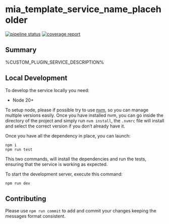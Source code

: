 # mia_template_service_name_placeholder

[![pipeline status][pipeline]][git-link]
[![coverage report][coverage]][git-link]

## Summary
%CUSTOM_PLUGIN_SERVICE_DESCRIPTION%

## Local Development

To develop the service locally you need:

- Node 20+

To setup node, please if possible try to use [nvm][nvm], so you can manage multiple versions easily. Once you have installed nvm, you can go inside the directory of the project and simply run `nvm install`, the `.nvmrc` file will install and select the correct version if you don’t already have it.

Once you have all the dependency in place, you can launch:

```shell
npm i
npm run test
```

This two commands, will install the dependencies and run the tests, ensuring that the service is working as expected.

To start the development server, execute this command:
```shell
npm run dev
```

## Contributing
Please use `npm run commit` to add and commit your changes keeping the messages format consistent.

[pipeline]: %CUSTOM_PLUGIN_PROJECT_GIT_PATH%/badges/master/pipeline.svg
[coverage]: %CUSTOM_PLUGIN_PROJECT_GIT_PATH%/badges/master/coverage.svg
[git-link]: %CUSTOM_PLUGIN_PROJECT_GIT_PATH%

[nvm]: https://github.com/creationix/nvm
